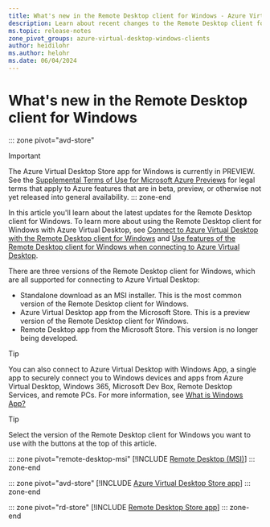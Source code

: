 ```yaml
---
title: What's new in the Remote Desktop client for Windows - Azure Virtual Desktop
description: Learn about recent changes to the Remote Desktop client for Windows
ms.topic: release-notes
zone_pivot_groups: azure-virtual-desktop-windows-clients
author: heidilohr
ms.author: helohr
ms.date: 06/04/2024
---
```


# What's new in the Remote Desktop client for Windows

::: zone pivot="avd-store"
> [!IMPORTANT]
> The Azure Virtual Desktop Store app for Windows is currently in PREVIEW.
> See the [Supplemental Terms of Use for Microsoft Azure Previews](https://azure.microsoft.com/support/legal/preview-supplemental-terms/) for legal terms that apply to Azure features that are in beta, preview, or otherwise not yet released into general availability.
::: zone-end

In this article you'll learn about the latest updates for the Remote Desktop client for Windows. To learn more about using the Remote Desktop client for Windows with Azure Virtual Desktop, see [Connect to Azure Virtual Desktop with the Remote Desktop client for Windows](users/connect-windows.md) and [Use features of the Remote Desktop client for Windows when connecting to Azure Virtual Desktop](users/client-features-windows.md).

There are three versions of the Remote Desktop client for Windows, which are all supported for connecting to Azure Virtual Desktop:

- Standalone download as an MSI installer. This is the most common version of the Remote Desktop client for Windows.
- Azure Virtual Desktop app from the Microsoft Store. This is a preview version of the Remote Desktop client for Windows.
- Remote Desktop app from the Microsoft Store. This version is no longer being developed. 

> [!TIP]
> You can also connect to Azure Virtual Desktop with Windows App, a single app to securely connect you to Windows devices and apps from Azure Virtual Desktop, Windows 365, Microsoft Dev Box, Remote Desktop Services, and remote PCs. For more information, see [What is Windows App?](/windows-app/overview)

> [!TIP]
> Select the version of the Remote Desktop client for Windows you want to use with the buttons at the top of this article.

::: zone pivot="remote-desktop-msi"
[!INCLUDE [Remote Desktop (MSI)](./includes/include-whats-new-client-windows-remote-desktop-msi.md)]
::: zone-end

::: zone pivot="avd-store"
[!INCLUDE [Azure Virtual Desktop Store app](./includes/include-whats-new-client-windows-avd-store.md)]
::: zone-end

::: zone pivot="rd-store"
[!INCLUDE [Remote Desktop Store app](./includes/include-whats-new-client-microsoft-store.md)]
::: zone-end
